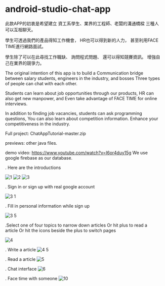 # android-studio-chat-app

此款APP的初衷是希望建立
資工系學生、業界的工程師、老闆的溝通橋樑
三種人可以互相聊天。

學生可透過我們的產品得知工作機會，
HR也可以得到新的人力，
甚至利用FACE TIME進行網路面試。

學生除了可以在此尋找工作職缺、
詢問程式問題、
還可以得知競賽資訊。
增強自己在業界的競爭力。

The original intention of this app is to build a Communication bridge between salary students, engineers in the industry, and bosses Three types of people can chat with each other.

Students can learn about job opportunities through our products, HR can also get new manpower, and Even take advantage of FACE TIME for online interviews.

In addition to finding job vacancies, students can ask programming questions, You can also learn about competition information. Enhance your competitiveness in the industry.



Full project:
ChatAppTutorial-master.zip

previews:
other java files.

demo video: 
https://www.youtube.com/watch?v=I6or4duy15g
We use google firebase as our database. 


. Here are the introductions


![1](https://user-images.githubusercontent.com/79260866/186553006-95705dfb-d00b-4350-895b-ab1b3a98e2fc.jpg)
![2](https://user-images.githubusercontent.com/79260866/186553009-db932fa1-ac14-41d1-8382-a07ff095ac67.jpg)
![3](https://user-images.githubusercontent.com/79260866/186553017-4c3da184-daaa-44b1-9c95-79dd60fbc0ae.jpg)


. Sign in or sign up with real google account

![3 1](https://user-images.githubusercontent.com/79260866/186553022-85fb31c9-fdd9-4ff7-ab06-17324ba3046f.jpg)

. Fill in personal information while sign up

![3 5](https://user-images.githubusercontent.com/79260866/186553024-32a903d6-e1d2-4d8d-9290-49d22a62993f.jpg)

.Select one of four topics to narrow down articles
Or hit plus to read a article
Or hit the icons beside the plus to switch pages

![4](https://user-images.githubusercontent.com/79260866/186553037-6d7745cc-1868-48c0-bf56-ed68fb574de1.jpg)

. Write a article
![4 5](https://user-images.githubusercontent.com/79260866/186553056-62fbe661-a165-4970-a6c0-9ff2457081d3.jpg)

. Read a article
![5](https://user-images.githubusercontent.com/79260866/186553065-0f607abe-b977-42d1-8e71-0fed5aa74133.jpg)

. Chat interface
![6](https://user-images.githubusercontent.com/79260866/186553067-e4f9d9e8-9bdf-4cf4-9174-7c9144559b4e.jpg)

. Face time with someone
![10](https://user-images.githubusercontent.com/79260866/186553078-da7be605-6ec3-4837-b70f-77160924c10e.jpg)
